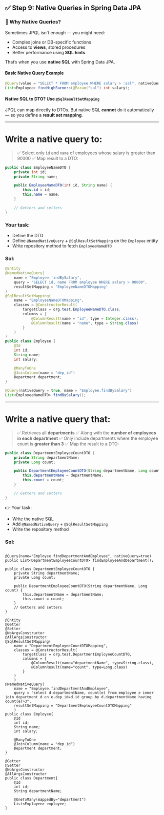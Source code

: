 ## ✅ Step 9: Native Queries in Spring Data JPA

### 🔹 Why Native Queries?

Sometimes JPQL isn't enough — you might need:

* Complex joins or DB-specific functions
* Access to **views**, stored procedures
* Better performance using **SQL hints**

That’s when you use **native SQL** with Spring Data JPA.

#### Basic Native Query Example

```java
@Query(value = "SELECT * FROM employee WHERE salary > :sal", nativeQuery = true)
List<Employee> findHighEarners(@Param("sal") int salary);
```

#### Native SQL to DTO? Use `@SqlResultSetMapping`

JPQL can map directly to DTOs.
But native SQL **cannot** do it automatically — so you define a **result set mapping**.

---

# Write a native query to:

> ✅ Select only `id` and `name` of employees whose salary is greater than 90000
> ✅ Map result to a DTO:

```java
public class EmployeeNameDTO {
    private int id;
    private String name;

    public EmployeeNameDTO(int id, String name) {
        this.id = id;
        this.name = name;
    }

    // Getters and setters
}
```

### Your task:

* Define the DTO
* Define `@NamedNativeQuery` + `@SqlResultSetMapping` on the `Employee` entity
* Write repository method to fetch `EmployeeNameDTO`

### Sol:

```java
@Entity
@NamedNativeQuery(
    name = "Employee.findBySalary",
    query = "SELECT id, name FROM employee WHERE salary > 90000",
    resultSetMapping = "EmployeeNameDTOMapping"
)
@SqlResultSetMapping(
    name = "EmployeeNameDTOMapping",
    classes = @ConstructorResult(
        targetClass = org.test.EmployeeNameDTO.class,
        columns = {
            @ColumnResult(name = "id", type = Integer.class),
            @ColumnResult(name = "name", type = String.class)
        }
    )
)
public class Employee {
    @Id
    int id;
    String name;
    int salary;

    @ManyToOne
    @JoinColumn(name = "dep_id")
    Department department;
}
```
```java
@Query(nativeQuery = true, name = "Employee.findBySalary")
List<EmployeeNameDTO> findBySalary();
```

---

# Write a native query that:

> ✅ Retrieves all **departments**
> ✅ Along with the **number of employees in each department**
> ✅ Only include departments where the employee count is **greater than 3**
> ✅ Map the result to a DTO:

```java
public class DepartmentEmployeeCountDTO {
    private String departmentName;
    private Long count;

    public DepartmentEmployeeCountDTO(String departmentName, Long count) {
        this.departmentName = departmentName;
        this.count = count;
    }

    // Getters and setters
}
```

👉 Your task:

* Write the native SQL
* Add `@NamedNativeQuery` + `@SqlResultSetMapping`
* Write the repository method

### Sol:

```

@Query(name="Employee.findDepartmentAndEmployee", nativeQuery=true)
public List<DepartmentEmployeeCountDTO> findEmployeeAndDepartment();

public class DepartmentEmployeeCountDTO {
    private String departmentName;
    private Long count;

    public DepartmentEmployeeCountDTO(String departmentName, Long count) {
        this.departmentName = departmentName;
        this.count = count;
    }
    // Getters and setters
}

@Entity
@Getter
@Setter
@NoArgsConstructor
@AllArgsConstructor
@SqlResultSetMapping(
    name = "DepartmentEmployeeCountDTOMapping",
    classes = @ConstructorResult(
        targetClass = org.test.DepartmentEmployeeCountDTO,
        columns = {
            @ColumnResult(name="departmentName", type=String.class),
            @ColumnResult(name="count", type=Long.class)
        }
    )
    )
@NamedNativeQuery(
    name = "Employee.findDepartmentAndEmployee",
    query = "select d.departmentName, count(e) from employee e inner join department d on e.dep_id=d.id group by d.departmentName having count(e)>3",
    resultSetMapping = "DepartmentEmployeeCountDTOMapping"
    )
public class Employee{
    @Id
    int id;
    String name;
    int salary;
    
    @ManyToOne
    @JoinColumn(name = "dep_id")
    Department department;
}

@Getter
@Setter
@NoArgsConstructor
@AllArgsConstructor
public class Department{
    @Id
    int id;
    String departmentName;
    
    @OneToMany(mappedBy="department")
    List<Employee> employee;
}
```




